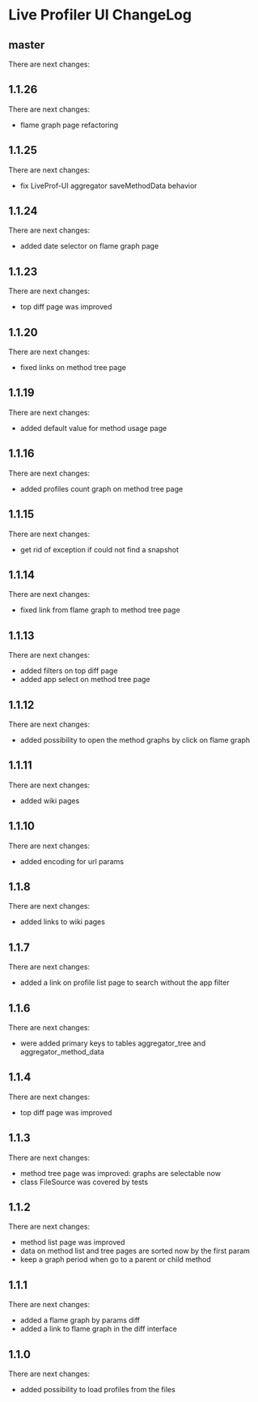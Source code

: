 # Live Profiler UI ChangeLog

## master

There are next changes:

## 1.1.26

There are next changes:

-  flame graph page refactoring

## 1.1.25

There are next changes:

-  fix LiveProf-UI aggregator saveMethodData behavior

## 1.1.24

There are next changes:

-  added date selector on flame graph page

## 1.1.23

There are next changes:

-  top diff page was improved

## 1.1.20

There are next changes:

-  fixed links on method tree page

## 1.1.19

There are next changes:

-  added default value for method usage page

## 1.1.16

There are next changes:

-  added profiles count graph on method tree page

## 1.1.15

There are next changes:

-  get rid of exception if could not find a snapshot

## 1.1.14

There are next changes:

-  fixed link from flame graph to method tree page

## 1.1.13

There are next changes:

-  added filters on top diff page
-  added app select on method tree page

## 1.1.12

There are next changes:

-  added possibility to open the method graphs by click on flame graph

## 1.1.11

There are next changes:

-  added wiki pages

## 1.1.10

There are next changes:

-  added encoding for url params

## 1.1.8

There are next changes:

-  added links to wiki pages

## 1.1.7

There are next changes:

-  added a link on profile list page to search without the app filter

## 1.1.6

There are next changes:

- were added primary keys to tables aggregator_tree and aggregator_method_data

## 1.1.4

There are next changes:

- top diff page was improved

## 1.1.3

There are next changes:

- method tree page was improved: graphs are selectable now
- class FileSource was covered by tests 

## 1.1.2

There are next changes:

- method list page was improved
- data on method list and tree pages are sorted now by the first param
- keep a graph period when go to a parent or child method

## 1.1.1

There are next changes:

- added a flame graph by params diff
- added a link to flame graph in the diff interface

## 1.1.0

There are next changes:

- added possibility to load profiles from the files
